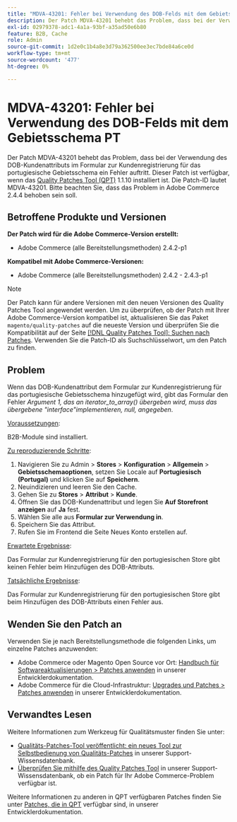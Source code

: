 ```yaml
---
title: "MDVA-43201: Fehler bei Verwendung des DOB-Felds mit dem Gebietsschema PT"
description: Der Patch MDVA-43201 behebt das Problem, dass bei der Verwendung des DOB-Kundenattributs im Formular zur Kundenregistrierung für das portugiesische Gebietsschema ein Fehler auftritt. Dieser Patch ist verfügbar, wenn das [Quality Patches Tool (QPT)](/help/announcements/adobe-commerce-announcements/magento-quality-patches-released-new-tool-to-self-serve-quality-patches.md) 1.1.10 installiert ist. Die Patch-ID lautet MDVA-43201. Bitte beachten Sie, dass das Problem in Adobe Commerce 2.4.4 behoben sein soll.
exl-id: 02979378-adc1-4a1a-93bf-a35ad50e6b80
feature: B2B, Cache
role: Admin
source-git-commit: 1d2e0c1b4a8e3d79a362500ee3ec7bde84a6ce0d
workflow-type: tm+mt
source-wordcount: '477'
ht-degree: 0%

---
```


# MDVA-43201: Fehler bei Verwendung des DOB-Felds mit dem Gebietsschema PT

Der Patch MDVA-43201 behebt das Problem, dass bei der Verwendung des DOB-Kundenattributs im Formular zur Kundenregistrierung für das portugiesische Gebietsschema ein Fehler auftritt. Dieser Patch ist verfügbar, wenn das [Quality Patches Tool (QPT)](/help/announcements/adobe-commerce-announcements/magento-quality-patches-released-new-tool-to-self-serve-quality-patches.md) 1.1.10 installiert ist. Die Patch-ID lautet MDVA-43201. Bitte beachten Sie, dass das Problem in Adobe Commerce 2.4.4 behoben sein soll.

## Betroffene Produkte und Versionen

**Der Patch wird für die Adobe Commerce-Version erstellt:**

* Adobe Commerce (alle Bereitstellungsmethoden) 2.4.2-p1

**Kompatibel mit Adobe Commerce-Versionen:**

* Adobe Commerce (alle Bereitstellungsmethoden) 2.4.2 - 2.4.3-p1

>[!NOTE]
>
>Der Patch kann für andere Versionen mit den neuen Versionen des Quality Patches Tool angewendet werden. Um zu überprüfen, ob der Patch mit Ihrer Adobe Commerce-Version kompatibel ist, aktualisieren Sie das Paket `magento/quality-patches` auf die neueste Version und überprüfen Sie die Kompatibilität auf der Seite [[!DNL Quality Patches Tool]: Suchen nach Patches](https://devdocs.magento.com/quality-patches/tool.html#patch-grid). Verwenden Sie die Patch-ID als Suchschlüsselwort, um den Patch zu finden.

## Problem

Wenn das DOB-Kundenattribut dem Formular zur Kundenregistrierung für das portugiesische Gebietsschema hinzugefügt wird, gibt das Formular den Fehler *Argument 1, das an iterator_to_array() übergeben wird, muss das übergebene &quot;interface&quot;implementieren, null, angegeben*.

<u>Voraussetzungen</u>:

B2B-Module sind installiert.

<u>Zu reproduzierende Schritte</u>:

1. Navigieren Sie zu Admin > **Stores** > **Konfiguration** > **Allgemein** > **Gebietsschemaoptionen**, setzen Sie Locale auf **Portugiesisch (Portugal)** und klicken Sie auf **Speichern**.
1. Neuindizieren und leeren Sie den Cache.
1. Gehen Sie zu **Stores** > **Attribut** > **Kunde**.
1. Öffnen Sie das DOB-Kundenattribut und legen Sie **Auf Storefront anzeigen** auf **Ja** fest.
1. Wählen Sie alle aus **Formular zur Verwendung in**.
1. Speichern Sie das Attribut.
1. Rufen Sie im Frontend die Seite Neues Konto erstellen auf.

<u>Erwartete Ergebnisse</u>:

Das Formular zur Kundenregistrierung für den portugiesischen Store gibt keinen Fehler beim Hinzufügen des DOB-Attributs.

<u>Tatsächliche Ergebnisse</u>:

Das Formular zur Kundenregistrierung für den portugiesischen Store gibt beim Hinzufügen des DOB-Attributs einen Fehler aus.

## Wenden Sie den Patch an

Verwenden Sie je nach Bereitstellungsmethode die folgenden Links, um einzelne Patches anzuwenden:

* Adobe Commerce oder Magento Open Source vor Ort: [Handbuch für Softwareaktualisierungen > Patches anwenden](https://devdocs.magento.com/guides/v2.4/comp-mgr/patching/mqp.html) in unserer Entwicklerdokumentation.
* Adobe Commerce für die Cloud-Infrastruktur: [Upgrades und Patches > Patches anwenden](https://devdocs.magento.com/cloud/project/project-patch.html) in unserer Entwicklerdokumentation.

## Verwandtes Lesen

Weitere Informationen zum Werkzeug für Qualitätsmuster finden Sie unter:

* [Qualitäts-Patches-Tool veröffentlicht: ein neues Tool zur Selbstbedienung von Qualitäts-Patches](/help/announcements/adobe-commerce-announcements/magento-quality-patches-released-new-tool-to-self-serve-quality-patches.md) in unserer Support-Wissensdatenbank.
* [Überprüfen Sie mithilfe des Quality Patches Tool](/help/support-tools/patches-available-in-qpt-tool/check-patch-for-magento-issue-with-magento-quality-patches.md) in unserer Support-Wissensdatenbank, ob ein Patch für Ihr Adobe Commerce-Problem verfügbar ist.

Weitere Informationen zu anderen in QPT verfügbaren Patches finden Sie unter [Patches, die in QPT](https://devdocs.magento.com/quality-patches/tool.html#patch-grid) verfügbar sind, in unserer Entwicklerdokumentation.
